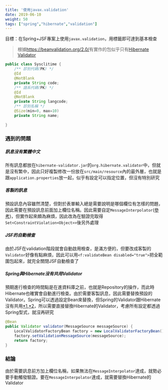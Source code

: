 ```yaml
---
title: '使用javax.validation'
date: 2019-06-10
weight: 50
tags: ["spring","hibernate","validation"]
---
```






目標：在Spring+JSF專案上使用`javax.validation`，用標籤即可達到基本檢查

>  根據<https://beanvalidation.org/2.0/>有實作的包似乎只有[Hibernate Validator](http://hibernate.org/validator/)

```java
public class Sysclitime {
	/** 診別代碼(PK) */
	@Id
	@NotBlank
	private String code;
	/** 語系代碼(PK) */
	@Id
	@NotBlank
	private String langcode;
	/** 診別名稱 */
	@Size(min=0, max=10)
	private String name;
	
}
```



### 遇到的問題

##### 訊息沒有繁體中文

所有訊息都放在`hibernate-validator.jar`的`org.hibernate.validator`中，但就是沒有繁中，因此只好複製修改一份放在`src/main/resource`內的最外層，也就是跟`application.properties`放一起，似乎有設定可以指定位置，但沒有特別研究

##### 客製的訊息

預設訊息內容雖然清楚，但對於表單輸入總是需要說明是哪個欄位有怎樣的問題，因此需要在預設訊息前面加上欄位名稱。因此需要自定`MessageInterpolator`([參考](<https://docs.jboss.org/hibernate/stable/validator/reference/en-US/html_single/?v=6.0#section-custom-message-interpolation>))，但實作起來頗為麻煩，因此改為在驗證完取得`Set<ConstraintViolation<Object>>`後另外處理

##### JSF的自動檢查

由於JSF在validation階段就會自動啟用檢查，是滿方便的，但要改成客製的`Validator`好像有點麻煩，因此可以用`<f:validateBean disabled="true">`把全範圍包起來，就完全關閉JSF自動檢查了

##### Spring與Hibernate沒有共用Validator

預期進行檢查的時間點是在進資料庫之前，也就是Repository的操作，而此時Hibernate也確實會自動進行檢查。由於需要客製訊息，因此需要替換預設的Validator。Spring可以透過設定Bean來替換，但Spring的Validator跟Hibernate沒有共用[*1](<https://github.com/spring-projects/spring-boot/issues/3071>),[*2](<https://github.com/spring-projects/spring-boot/issues/15829>)，所以需要直接替換Hibernate的Validator，考慮所有設定都透過Spring型式，就沒再研究

```java
@Bean
public Validator validator(MessageSource messageSource) {
    LocalValidatorFactoryBean factory = new LocalValidatorFactoryBean();
    factory.setValidationMessageSource(messageSource);
    return factory;
}
```



### 結論

由於需要訊息前方加上欄位名稱，如果無法在`MessageInterpolator`達成，就勢必要手動觸發驗證。要在`MessageInterpolator`達成，就需要替換Hibernate的Validator

















